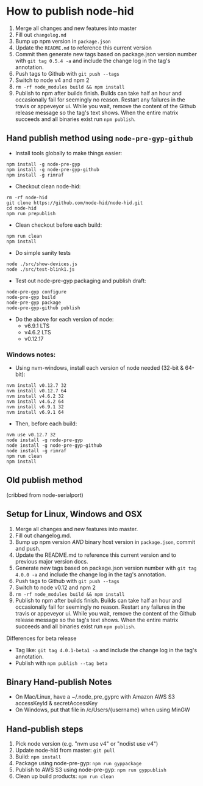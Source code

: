 How to publish node-hid
========================


1. Merge all changes and new features into master
2. Fill out `changelog.md`
3. Bump up npm version in `package.json`
4. Update the `README.md` to reference this current version
5. Commit then generate new tags based on package.json version number with `git tag 0.5.4 -a` and include the change log in the tag's annotation.
6. Push tags to Github with `git push --tags`
7. Switch to node v4 and npm 2
8. `rm -rf node_modules build && npm install`
9. Publish to npm after builds finish. Builds can take half an hour and occasionally fail for seemingly no reason. Restart any failures in the travis or appeveyor ui. While you wait, remove the content of the Github release message so the tag's text shows. When the entire matrix succeeds and all binaries exist run `npm publish`.


## Hand publish method using `node-pre-gyp-github`
* Install tools globally to make things easier:
```
npm install -g node-pre-gyp
npm install -g node-pre-gyp-github
npm install -g rimraf
```
* Checkout clean node-hid:
```
rm -rf node-hid
git clone https://github.com/node-hid/node-hid.git
cd node-hid
npm run prepublish
```

* Clean checkout before each build:
```
npm run clean
npm install
```

* Do simple sanity tests
```
node ./src/show-devices.js
node ./src/test-blink1.js
```

* Test out node-pre-gyp packaging and publish draft:
```
node-pre-gyp configure
node-pre-gyp build
node-pre-gyp package
node-pre-gyp-github publish
```

* Do the above for each version of node:
  * v6.9.1 LTS
  * v4.6.2 LTS
  * v0.12.17


### Windows notes:
* Using nvm-windows, install each version of node needed (32-bit & 64-bit):
```
nvm install v0.12.7 32
nvm install v0.12.7 64
nvm install v4.6.2 32
nvm install v4.6.2 64
nvm install v6.9.1 32
nvm install v6.9.1 64
```

* Then, before each build:
```
nvm use v0.12.7 32
node install -g node-pre-gyp
node install -g node-pre-gyp-github
node install -g rimraf
npm run clean
npm install

```



## Old publish method

(cribbed from node-serialport)

## Setup for Linux, Windows and OSX

1. Merge all changes and new features into master.
2. Fill out changelog.md.
3. Bump up npm version *AND* binary host version in `package.json`, commit and push.
4. Update the README.md to reference this current version and to previous major version docs.
5. Generate new tags based on package.json version number with `git tag 4.0.0 -a` and include the change log in the tag's annotation.
6. Push tags to Github with `git push --tags`
7. Switch to node v0.12 and npm 2
8. `rm -rf node_modules build && npm install`
9. Publish to npm after builds finish. Builds can take half an hour and occasionally fail for seemingly no reason. Restart any failures in the travis or appeveyor ui. While you wait, remove the content of the Github release message so the tag's text shows. When the entire matrix succeeds and all binaries exist run `npm publish`.

Differences for beta release
* Tag like: `git tag 4.0.1-beta1 -a` and include the change log in the tag's annotation.
* Publish with `npm publish --tag beta`


## Binary Hand-publish Notes
* On Mac/Linux, have a ~/.node_pre_gyprc with Amazon AWS S3 accessKeyId & secretAccessKey
* On Windows, put that file in /c/Users/{username} when using MinGW

## Hand-publish steps
1. Pick node version (e.g. "nvm use v4" or "nodist use v4")
2. Update node-hid from master: `git pull`
3. Build: `npm install`
4. Package using node-pre-gyp: `npm run gyppackage`
5. Publish to AWS S3 using node-pre-gyp: `npm run gyppublish`
6. Clean up build products: `npm run clean`
